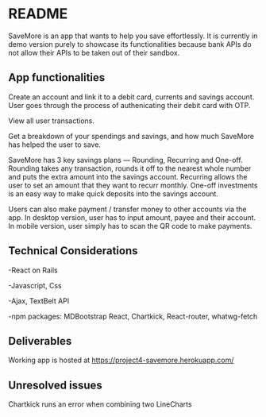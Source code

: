 # README
SaveMore is an app that wants to help you save effortlessly.
It is currently in demo version purely to showcase its functionalities because bank APIs do not allow their APIs to be taken out of their sandbox.

## App functionalities
Create an account and link it to a debit card, currents and savings account.
User goes through the process of authenicating their debit card with OTP.

View all user transactions.

Get a breakdown of your spendings and savings, and how much SaveMore has helped the user to save.

SaveMore has 3 key savings plans — Rounding, Recurring and One-off.
Rounding takes any transaction, rounds it off to the nearest whole number and puts the extra amount into the savings account.
Recurring allows the user to set an amount that they want to recurr monthly.
One-off investments is an easy way to make quick deposits into the savings account.

Users can also make payment / transfer money to other accounts via the app.
In desktop version, user has to input amount, payee and their account.
In mobile version, user simply has to scan the QR code to make payments.

## Technical Considerations
-React on Rails

-Javascript, Css

-Ajax, TextBelt API

-npm packages: MDBootstrap React, Chartkick, React-router, whatwg-fetch

## Deliverables
Working app is hosted at https://project4-savemore.herokuapp.com/

## Unresolved issues
Chartkick runs an error when combining two LineCharts




